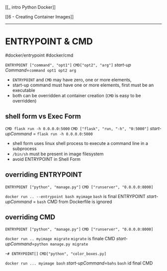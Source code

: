 [[_ intro Python Docker]]

[[6 - Creating Container Images]]



---
# ENTRYPOINT & CMD
#docker/entrypoint   #docker/cmd

`ENTRYPOINT ["command", "opt1"]`
`CMD["opt2", "arg"]`
_start-up Command_=`command opt1 opt2 arg`

- `ENTRYPOINT` and `CMD` may have zero, one or more elements,
- start-up command must have one or more elements, first must be an executable
- both can be overridden at container creation (`CMD` is easy to be overridden)

## shell form vs Exec Form
`CMD flask run -h 0.0.0.0:5000`
`CMD ["flask", "run, "-h", "0:5000"]`
_start-upCommand_ = `flask run -h 0.0.0.0:5000`

- shell form uses linux shell process to execute a command line in a subprocess
- `/bin/sh` must be present in image filesystem
- avoid ENTRYPOINT in Shell Form


## overriding ENTRYPOINT
`ENTRYPOINT ["python", "manage.py"]`
`CMD ["runserver", "0.0.0.0:8000]`

`docker run .. --entrypoint bash myimage`
`bash` is final ENTRYPOINT
_start-upCommand_ = `bash`
CMD from Dockerfile is ignored

## overriding CMD
`ENTRYPOINT ["python", "manage.py"]`
`CMD ["runserver", "0.0.0.0:8000]`

`docker run .. myimage migrate`
`migrate` is finale CMD
_start-upCommand_=`python manage.py migrate`

-`# ENTRYPOINT[]`
`CMD["python", "color_boxes.py]`

`docker run ... myimage bash`
_start-upCommand_=`bahs`
`bash` id final CMD



















